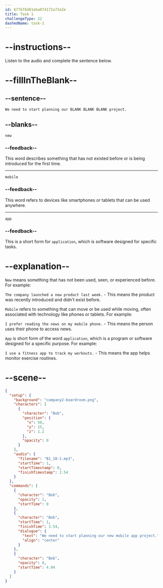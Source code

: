 ```yaml
---
id: 677bf6d81eba074172a73a2e
title: Task 1
challengeType: 22
dashedName: task-1
---
```

<!-- (Audio) Bob: We need to start planning our new mobile app project. -->

# --instructions--

Listen to the audio and complete the sentence below.

# --fillInTheBlank--

## --sentence--

`We need to start planning our BLANK BLANK BLANK project.`

## --blanks--

`new`

### --feedback--

This word describes something that has not existed before or is being introduced for the first time.

---

`mobile`

### --feedback--

This word refers to devices like smartphones or tablets that can be used anywhere.

---

`app`

### --feedback--

This is a short form for `application`, which is software designed for specific tasks.

# --explanation--

`New` means something that has not been used, seen, or experienced before. For example:

`The company launched a new product last week.` - This means the product was recently introduced and didn’t exist before.

`Mobile` refers to something that can move or be used while moving, often associated with technology like phones or tablets. For example:

`I prefer reading the news on my mobile phone.` - This means the person uses their phone to access news.

`App` is short form of the word `application`, which is a program or software designed for a specific purpose. For example:

`I use a fitness app to track my workouts.` - This means the app helps monitor exercise routines.

# --scene--

```json
{
  "setup": {
    "background": "company2-boardroom.png",
    "characters": [
      {
        "character": "Bob",
        "position": {
          "x": 50,
          "y": 15,
          "z": 1.2
        },
        "opacity": 0
      }
    ],
    "audio": {
      "filename": "B1_10-1.mp3",
      "startTime": 1,
      "startTimestamp": 0,
      "finishTimestamp": 2.54
    }
  },
  "commands": [
    {
      "character": "Bob",
      "opacity": 1,
      "startTime": 0
    },
    {
      "character": "Bob",
      "startTime": 1,
      "finishTime": 3.54,
      "dialogue": {
        "text": "We need to start planning our new mobile app project.",
        "align": "center"
      }
    },
    {
      "character": "Bob",
      "opacity": 0,
      "startTime": 4.04
    }
  ]
}
```
